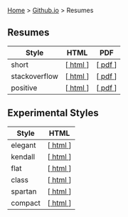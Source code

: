[Home](https://jeffwindsor.carrd.co/) > [Github.io](https://jeffwindsor.github.io/) > Resumes

## Resumes

|Style|HTML|PDF|
|---|---|---|
| short | [[ html ](./resume/resume-json-short.html)] | [[ pdf ](./resume/resume-json-short.pdf)] |
| stackoverflow | [[ html ](./resume/resume-json-stackoverflow.html)] | [[ pdf ](./resume/resume-json-stackoverflow.pdf)] |
| positive | [[ html ](./resume/resume-fresh-positive.html)] | [[ pdf ](./resume/resume-fresh-positive.pdf)] |

## Experimental Styles

|Style|HTML|
|---|---|
| elegant | [[ html ](./resume/resume-json-elegant.html)] | 
| kendall | [[ html ](./resume/resume-json-kendall.html)] | 
| flat | [[ html ](./resume/resume-json-flat.html)] | 
| class | [[ html ](./resume/resume-json-class.html)] | 
| spartan | [[ html ](./resume/resume-json-spartan.html)] | 
| compact | [[ html ](./resume/resume-fresh-compact.html)] |

